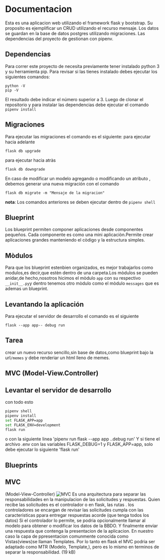 # Documentacion
Esta es una aplicacion web utilizando el framework flask y bootstrap. Su proposito es ejemplificar un CRUD utilizando el recurso mensaje.
Los datos se guardan en la base de datos postgres utilizando migraciones.
Las dependencias del proyecto de gestionan con pipenv.
## Dependencias
Para correr este proyecto de necesita previamente tener instalado python 3 y su herramienta pip.
Para revisar si las tienes instalado debes ejecutar los siguientes comandos:
```
python -V
pip -V
```
El resultado debe indicar el número superior a 3.
Luego de clonar el repositorio y para instalar las dependencias debe ejecutar el comando
`pipenv install`
## Migraciones
Para ejecutar las migraciones el comando es el siguiente:
para ejecutar hacia adelante
```
flask db upgrade
```
para ejecutar hacia atràs 
```
flask db downgrade
```
En caso de modificar un modelo agregando o modificando un atributo , debemos generar una nueva migración con el comando
```
flask db migrate -m "Mensaje de la migracion"
```
**nota**:
Los comandos anteriores se deben ejecutar dentro de `pipenv shell`

## Blueprint
Los blueprint permiten componer aplicaciones desde componentes pequeños. Cada  componente es como una mini aplicaciòn.Permite crear aplicaciones grandes manteniendo el còdigo y la estructura  simples.

## Mòdulos

Para que los blueprint estenbien organizados, es mejor trabajarlos como modulos,es decir,que estèn dentro de una carpeta.Los mòdulos se pueden anidar,de hecho,nosotros hicimos el mòdulo `app` con su respectivo `__init__.py`y dentro tenemos otro mòdulo como el mòdulo `messages` que es ademas un blueprint.

## Levantando la aplicación
Para ejecutar el servidor de desarrollo el comando es el siguiente
```
flask --app app-- debug run
```

## Tarea 
crear un nuevo recurso sencillo,sin base de datos,como blueprint bajo la url`/memes` y debe renderiar un html lleno de memes.

## MVC (Model-View.Controller)
## Levantar el servidor de desarrollo
con todo esto
```bash
pipenv shell
pipenv install
set FLASK_APP=app
set FLASK_ENV=development
flask run
```
o con la siguiente linea
'pipenv run flask --app app ..debug run'
Y si tiene el archivo .env con las variables FLASK_DEBUG=1 y FLASK_APP=app, solo debe ejecutar lo siguiente
'flask run'
## Blueprints
## MVC
(Model-View-Controller)
![MVC](https://cdn.educba.com/academy/wp-content/uploads/2019/04/what-is-mvc-design-pattern.jpg.webp)
Es una arquitectura para separar las responsabilidades en la manipulacion de las solicitudes y respuestas. Quien recibe las solicitudes es el controlador  o en flask, las rutas .
los controladores se encargan de revisar las solicitudes cumpla con las caracteristicas ppara entregar respuestas acorde (que tenga todos los datos) Si el controlador lo permite, se podria opcionalmente llamar al modelo  para obtener o modificar los datos de la BBDO. Y finalmente enviar una respuesta que contenga la presentacion de la aplicacion. En nuestro caso la capa de ppresentacion comunmente conocida como Vistas(views)se llaman Templates.
Por lo tanto en flask el MVC podria ser adaptado como MTR (Modelo, Template,), pero es lo mismo en terminos de separar la responsabilidad.
(19 kB)
